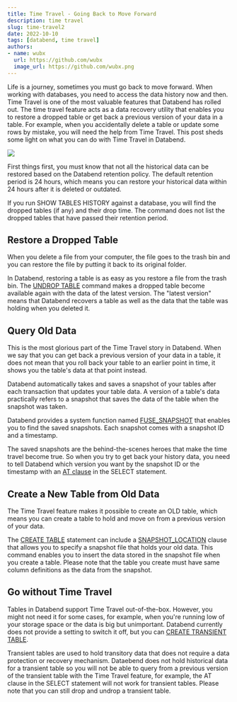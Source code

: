 ```yaml
---
title: Time Travel - Going Back to Move Forward
description: time travel
slug: time-travel2
date: 2022-10-10
tags: [databend, time travel]
authors:
- name: wubx
  url: https://github.com/wubx
  image_url: https://github.com/wubx.png
---
```


Life is a journey, sometimes you must go back to move forward. When working with databases, you need to access the data history now and then. Time Travel is one of the most valuable features that Databend has rolled out. The time travel feature acts as a data recovery utility that enables you to restore a dropped table or get back a previous version of your data in a table. For example, when you accidentally delete a table or update some rows by mistake, you will need the help from Time Travel. This post sheds some light on what you can do with Time Travel in Databend.

![](/img/blog/timetravel.png)

First things first, you must know that not all the historical data can be restored based on the Databend retention policy. The default retention period is 24 hours, which means you can restore your historical data within 24 hours after it is deleted or outdated.

If you run SHOW TABLES HISTORY against a database, you will find the dropped tables (if any) and their drop time. The command does not list the dropped tables that have passed their retention period.

## Restore a Dropped Table

When you delete a file from your computer, the file goes to the trash bin and you can restore the file by putting it back to its original folder.

In Databend, restoring a table is as easy as you restore a file from the trash bin. The [UNDROP TABLE](https://databend.rs/doc/reference/sql/ddl/table/ddl-undrop-table) command makes a dropped table become available again with the data of the latest version. The "latest version" means that Databend recovers a table as well as the data that the table was holding when you deleted it. 

## Query Old Data

This is the most glorious part of the Time Travel story in Databend. When we say that you can get back a previous version of your data in a table, it does not mean that you roll back your table to an earlier point in time, it shows you the table's data at that point instead. 

Databend automatically takes and saves a snapshot of your tables after each transaction that updates your table data. A version of a table's data practically refers to a snapshot that saves the data of the table when the snapshot was taken.

Databend provides a system function named [FUSE_SNAPSHOT](https://databend.rs/doc/reference/functions/system-functions/fuse_snapshot) that enables you to find the saved snapshots. Each snapshot comes with a snapshot ID and a timestamp. 

The saved snapshots are the behind-the-scenes heroes that make the time travel become true. So when you try to get back your history data, you need to tell Databend which version you want by the snapshot ID or the timestamp with an [AT clause](https://databend.rs/doc/reference/sql/query-syntax/dml-at) in the SELECT statement.

## Create a New Table from Old Data

The Time Travel feature makes it possible to create an OLD table, which means you can create a table to hold and move on from a previous version of your data. 

The [CREATE TABLE](https://databend.rs/doc/reference/sql/ddl/table/ddl-create-table) statement can include a [SNAPSHOT_LOCATION](https://databend.rs/doc/reference/sql/ddl/table/ddl-create-table#create-table--snapshot_location) clause that allows you to specify a snapshot file that holds your old data. This command enables you to insert the data stored in the snapshot file when you create a table. Please note that the table you create must have same column definitions as the data from the snapshot.

## Go without Time Travel

Tables in Databend support Time Travel out-of-the-box. However, you might not need it for some cases, for example, when you're running low of your storage space or the data is big but unimportant. Databend currently does not provide a setting to switch it off, but you can [CREATE TRANSIENT TABLE](https://databend.rs/doc/reference/sql/ddl/table/ddl-create-table#create-transient-table-).

Transient tables are used to hold transitory data that does not require a data protection or recovery mechanism. Dataebend does not hold historical data for a transient table so you will not be able to query from a previous version of the transient table with the Time Travel feature, for example, the AT clause in the SELECT statement will not work for transient tables. Please note that you can still drop and undrop a transient table.